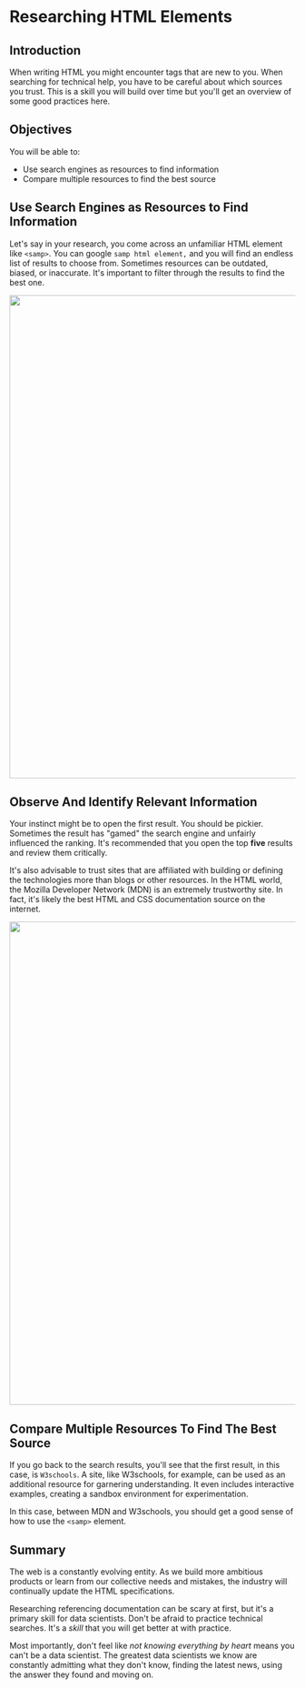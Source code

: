 
# Researching HTML Elements

## Introduction
When writing HTML you might encounter tags that are new to you. When searching for technical help, you have to be careful about which sources you trust. This is a skill you will build over time but you'll get an overview of some good practices here.

## Objectives
You will be able to:
* Use search engines as resources to find information
* Compare multiple resources to find the best source

## Use Search Engines as Resources to Find Information

Let's say in your research, you come across an unfamiliar HTML element like
`<samp>`. You can google `samp html element,` and you will find an endless list
of results to choose from. Sometimes resources can be outdated, biased, or
inaccurate. It's important to filter through the results to find the best one.

<img src="https://curriculum-content.s3.amazonaws.com/web-development/html-element-search.png" width="850">


## Observe And Identify Relevant Information

Your instinct might be to open the first result. You should be pickier.
Sometimes the result has "gamed" the search engine and unfairly influenced the ranking.
It's recommended that you open the top **five** results and review them critically.

It's also advisable to trust sites that are affiliated with building or
defining the technologies more than blogs or other resources. In the HTML
world, the Mozilla Developer Network (MDN) is an extremely trustworthy site.
In fact, it's likely the best HTML and CSS documentation source on the
internet.

<img src="https://curriculum-content.s3.amazonaws.com/web-development/samp-mdn-page.png" width="850">

## Compare Multiple Resources To Find The Best Source

If you go back to the search results, you'll see that the first result, in this
case, is `W3schools`. A site, like W3schools, for example, can be used as an
additional resource for garnering understanding. It even includes interactive
examples, creating a sandbox environment for experimentation.

In this case, between MDN and W3schools, you should get a good sense of how to
use the `<samp>` element.

## Summary

The web is a constantly evolving entity. As we build more ambitious products or
learn from our collective needs and mistakes, the industry will continually
update the HTML specifications.

Researching referencing documentation
can be scary at first, but it's a primary skill for data scientists. Don't be afraid to
practice technical searches. It's a _skill_ that you will get better at with practice.

Most importantly, don't feel like _not knowing everything by heart_ means you can't
be a data scientist. The greatest data scientists we know are constantly admitting what they
don't know, finding the latest news, using the answer they found and moving on.
